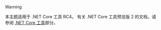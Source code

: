 > [!WARNING]
> 本主题适用于 .NET Core 工具 RC4。 有关 .NET Core 工具预览版 2 的文档，请参阅 [.NET Core 工具](/dotnet/articles/core/tools/index)部分。

<!--HONumber=Feb17_HO2-->


